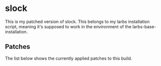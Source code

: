 # slock
This is my patched version of slock.
This belongs to my larbs installation script, meaning it's supposed to work in the environment of the larbs-base-installation.

## Patches
The list below shows the currently applied patches to this build.
